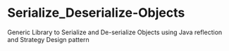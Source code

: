 # Serialize_Deserialize-Objects
Generic Library to Serialize and De-serialize Objects using Java reflection and Strategy Design pattern
